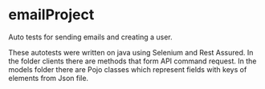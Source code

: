 # emailProject
Auto tests for sending emails and creating a user.

These autotests were written on java using Selenium and Rest Assured.
In the folder clients there are methods that form API command request.
In the models folder there are Pojo classes which represent fields with keys of elements from Json file.
